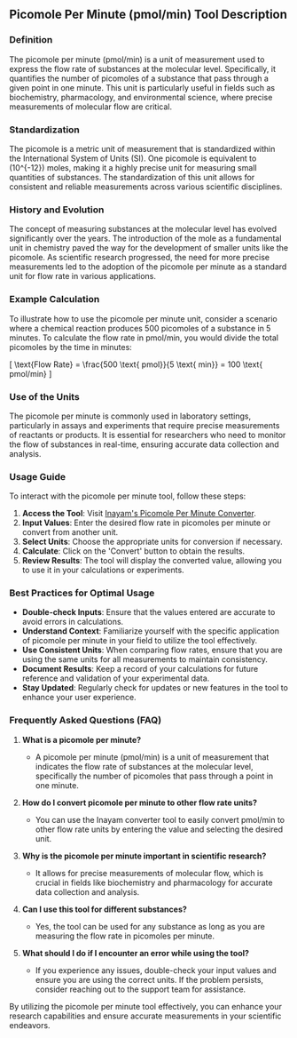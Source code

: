 ## Picomole Per Minute (pmol/min) Tool Description

### Definition
The picomole per minute (pmol/min) is a unit of measurement used to express the flow rate of substances at the molecular level. Specifically, it quantifies the number of picomoles of a substance that pass through a given point in one minute. This unit is particularly useful in fields such as biochemistry, pharmacology, and environmental science, where precise measurements of molecular flow are critical.

### Standardization
The picomole is a metric unit of measurement that is standardized within the International System of Units (SI). One picomole is equivalent to \(10^{-12}\) moles, making it a highly precise unit for measuring small quantities of substances. The standardization of this unit allows for consistent and reliable measurements across various scientific disciplines.

### History and Evolution
The concept of measuring substances at the molecular level has evolved significantly over the years. The introduction of the mole as a fundamental unit in chemistry paved the way for the development of smaller units like the picomole. As scientific research progressed, the need for more precise measurements led to the adoption of the picomole per minute as a standard unit for flow rate in various applications.

### Example Calculation
To illustrate how to use the picomole per minute unit, consider a scenario where a chemical reaction produces 500 picomoles of a substance in 5 minutes. To calculate the flow rate in pmol/min, you would divide the total picomoles by the time in minutes:

\[
\text{Flow Rate} = \frac{500 \text{ pmol}}{5 \text{ min}} = 100 \text{ pmol/min}
\]

### Use of the Units
The picomole per minute is commonly used in laboratory settings, particularly in assays and experiments that require precise measurements of reactants or products. It is essential for researchers who need to monitor the flow of substances in real-time, ensuring accurate data collection and analysis.

### Usage Guide
To interact with the picomole per minute tool, follow these steps:
1. **Access the Tool**: Visit [Inayam's Picomole Per Minute Converter](https://www.inayam.co/unit-converter/flow_rate_mole).
2. **Input Values**: Enter the desired flow rate in picomoles per minute or convert from another unit.
3. **Select Units**: Choose the appropriate units for conversion if necessary.
4. **Calculate**: Click on the 'Convert' button to obtain the results.
5. **Review Results**: The tool will display the converted value, allowing you to use it in your calculations or experiments.

### Best Practices for Optimal Usage
- **Double-check Inputs**: Ensure that the values entered are accurate to avoid errors in calculations.
- **Understand Context**: Familiarize yourself with the specific application of picomole per minute in your field to utilize the tool effectively.
- **Use Consistent Units**: When comparing flow rates, ensure that you are using the same units for all measurements to maintain consistency.
- **Document Results**: Keep a record of your calculations for future reference and validation of your experimental data.
- **Stay Updated**: Regularly check for updates or new features in the tool to enhance your user experience.

### Frequently Asked Questions (FAQ)

1. **What is a picomole per minute?**
   - A picomole per minute (pmol/min) is a unit of measurement that indicates the flow rate of substances at the molecular level, specifically the number of picomoles that pass through a point in one minute.

2. **How do I convert picomole per minute to other flow rate units?**
   - You can use the Inayam converter tool to easily convert pmol/min to other flow rate units by entering the value and selecting the desired unit.

3. **Why is the picomole per minute important in scientific research?**
   - It allows for precise measurements of molecular flow, which is crucial in fields like biochemistry and pharmacology for accurate data collection and analysis.

4. **Can I use this tool for different substances?**
   - Yes, the tool can be used for any substance as long as you are measuring the flow rate in picomoles per minute.

5. **What should I do if I encounter an error while using the tool?**
   - If you experience any issues, double-check your input values and ensure you are using the correct units. If the problem persists, consider reaching out to the support team for assistance. 

By utilizing the picomole per minute tool effectively, you can enhance your research capabilities and ensure accurate measurements in your scientific endeavors.